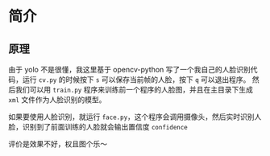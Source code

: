 # 简介

## 原理

由于 yolo 不是很懂，我这里基于 opencv-python 写了一个我自己的人脸识别代码，运行 `cv.py` 的时候按下 `s` 可以保存当前帧的人脸，按下 `q` 可以退出程序。
然后我们可以用 `train.py` 程序来训练前一个程序的人脸图，并且在主目录下生成 `xml` 文件作为人脸识别的模型。

如果要使用人脸识别，就运行 `face.py`，这个程序会调用摄像头，然后实时识别人脸，识别到了前面训练的人脸就会输出置信度 `confidence`

评价是效果不好，权且图个乐～